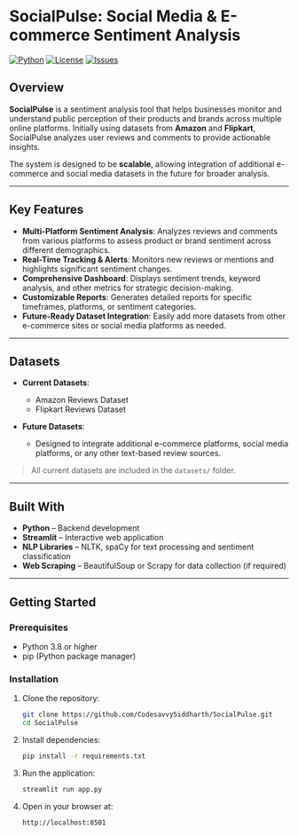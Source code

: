 # SocialPulse: Social Media & E-commerce Sentiment Analysis

[![Python](https://img.shields.io/badge/Python-3.8+-blue)](https://www.python.org/)
[![License](https://img.shields.io/badge/License-MIT-green)](LICENSE)
[![Issues](https://img.shields.io/github/issues/CodesavvySiddharth/SocialPulse)](https://github.com/CodesavvySiddharth/SocialPulse/issues)

## Overview
**SocialPulse** is a sentiment analysis tool that helps businesses monitor and understand public perception of their products and brands across multiple online platforms. Initially using datasets from **Amazon** and **Flipkart**, SocialPulse analyzes user reviews and comments to provide actionable insights.  

The system is designed to be **scalable**, allowing integration of additional e-commerce and social media datasets in the future for broader analysis.

---

## Key Features
- **Multi-Platform Sentiment Analysis**: Analyzes reviews and comments from various platforms to assess product or brand sentiment across different demographics.  
- **Real-Time Tracking & Alerts**: Monitors new reviews or mentions and highlights significant sentiment changes.  
- **Comprehensive Dashboard**: Displays sentiment trends, keyword analysis, and other metrics for strategic decision-making.  
- **Customizable Reports**: Generates detailed reports for specific timeframes, platforms, or sentiment categories.  
- **Future-Ready Dataset Integration**: Easily add more datasets from other e-commerce sites or social media platforms as needed.  

---

## Datasets
- **Current Datasets**:  
  - Amazon Reviews Dataset  
  - Flipkart Reviews Dataset  

- **Future Datasets**:  
  - Designed to integrate additional e-commerce platforms, social media platforms, or any other text-based review sources.  

> All current datasets are included in the `datasets/` folder.

---

## Built With
- **Python** – Backend development  
- **Streamlit** – Interactive web application  
- **NLP Libraries** – NLTK, spaCy for text processing and sentiment classification  
- **Web Scraping** – BeautifulSoup or Scrapy for data collection (if required)  

---

## Getting Started

### Prerequisites
- Python 3.8 or higher  
- pip (Python package manager)

### Installation
1. Clone the repository:
   ```bash
   git clone https://github.com/CodesavvySiddharth/SocialPulse.git
   cd SocialPulse
2. Install dependencies:
   ```bash
   pip install -r requirements.txt
3. Run the application:
   ```bash
   streamlit run app.py
4. Open in your browser at:
   ```bash
   http://localhost:8501
